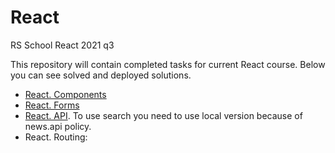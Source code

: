 # React

RS School React 2021 q3

This repository will contain completed tasks for current React course. Below you can see solved and deployed solutions.

* [React. Components](https://neiloxx.github.io/react/react-components/)
* [React. Forms](https://neiloxx.github.io/react/react-forms/)
* [React. API](https://neiloxx.github.io/react/react-api/). To use search you need to use local version because of
  news.api policy.
* React. Routing:

